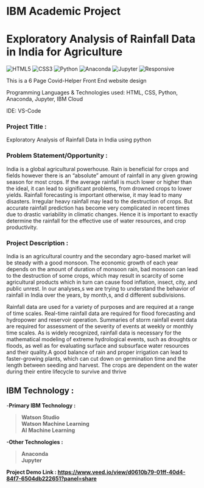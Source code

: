 # IBM Academic Project
# Exploratory Analysis of Rainfall Data in India for Agriculture

![HTML5](https://img.shields.io/badge/html5-%23E34F26.svg?style=for-the-badge&logo=html5&logoColor=white)
![CSS3](https://img.shields.io/badge/css3-%231572B6.svg?style=for-the-badge&logo=css3&logoColor=white)
![Python](https://img.shields.io/badge/python-%231572B6.svg?style=for-the-badge&logo=Python&logoColor=black)
![Anaconda](https://img.shields.io/badge/Anacodan-%23E34F26.svg?style=for-the-badge&logo=Anaconda&logoColor=white)
![Jupyter](https://img.shields.io/badge/jupyter-%23323330.svg?style=for-the-badge&logo=jupyter&logoColor=%23F7DF1E)
![Responsive](https://img.shields.io/badge/Responsive-100%25-red)

This is a 6 Page Covid-Helper Front End website design

Programming Languages & Technologies used: HTML, CSS, Python, Anaconda, Jupyter, IBM Cloud

IDE: VS-Code


### Project Title :
Exploratory Analysis of Rainfall Data in India using python


### Problem Statement/Opportunity :
India is a global agricultural powerhouse. Rain is beneficial for crops and fields however there is an “absolute” amount of rainfall in any given growing season for most crops. If the average rainfall is much lower or higher than the ideal, it can lead to significant problems, from drowned crops to lower yields. Rainfall forecasting is important otherwise, it may lead to many disasters. Irregular heavy rainfall may lead to the destruction of crops. But accurate rainfall prediction has become very complicated in recent times due to drastic variability in climatic changes. Hence it is important to exactly determine the rainfall for the effective use of water resources, and crop productivity.


### Project Description :

India is an agricultural country and the secondary agro-based market will be steady with a good monsoon. The economic growth of each year depends on the amount of duration of monsoon rain, bad monsoon can lead to the destruction of some crops, which may result in scarcity of some agricultural products which in turn can cause food inflation, insect, city, and public unrest. In our analyses,s we are trying to understand the behavior of rainfall in India over the years, by month,s, and d different subdivisions.

Rainfall data are used for a variety of purposes and are required at a range of time scales. Real-time rainfall data are required for flood forecasting and hydropower
and reservoir operation. Summaries of storm rainfall event data are required for assessment of the severity of events at weekly or monthly time scales. As is widely recognized, rainfall data is necessary for the mathematical modeling of extreme hydrological events, such as droughts or floods, as well as for evaluating surface and
subsurface water resources and their quality.A good balance of rain and proper irrigation can lead to faster-growing plants, which can cut down on germination time and the length between seeding and harvest. The crops are dependent on the water during their entire lifecycle to survive and thrive

## IBM Technology :

-<b>Primary IBM Technology :<b><br>
>Watson Studio<br>
>Watson Machine Learning<br>
>AI Machine Learning<br>


-Other Technologies :<br>
>Anaconda<br>
>Jupyter<br>

<b>Project Demo Link : https://www.veed.io/view/d0610b79-01ff-40d4-84f7-6504db222651?panel=share
